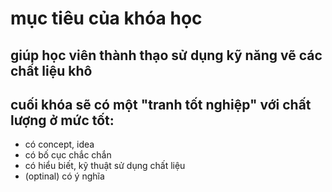 # mục tiêu của khóa học

## giúp học viên thành thạo sử dụng kỹ năng vẽ các chất liệu khô

## cuối khóa sẽ có một "tranh tốt nghiệp" với chất lượng ở mức tốt:
- có concept, idea
- có bố cục chắc chắn
- có hiểu biết, kỹ thuật sử dụng chất liệu
- (optinal) có ý nghĩa
